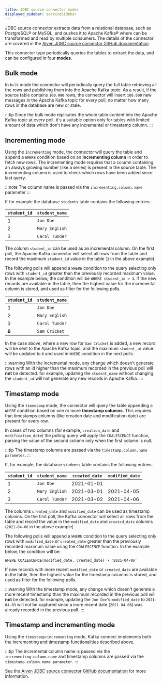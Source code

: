 ```yaml
---
title: JDBC source connector modes
displayed_sidebar: serviceSidebar
---
```


JDBC source connector extracts data from a relational database, such as PostgreSQL® or MySQL, and pushes it to Apache Kafka® where can be transformed and read by multiple consumers.
The details of the connector are covered in the [Aiven JDBC source connector GitHub documentation](https://github.com/aiven/jdbc-connector-for-apache-kafka/blob/master/docs/source-connector.md).

This connector type periodically queries the tables to extract the
data, and can be configured in four **modes**.

## Bulk mode

In `bulk` mode the connector will periodically query the full table
retrieving all the rows and publishing them into the Apache Kafka topic.
As a result, if the source table contains `100.000` rows, the connector will
insert `100.000` new messages in the Apache Kafka topic for every poll,
no matter how many rows in the database are new or stale.

:::tip
Since the bulk mode replicates the whole table content into the Apache
Kafka topic at every poll, it's a suitable option only for tables with
limited amount of data which don't have any incremental or timestamp
column.
:::

## Incrementing mode

Using the `incrementing` mode, the connector will query the table and
append a `WHERE` condition based on an **incrementing column** in order
to fetch new rows. The incrementing mode requires that a column
containing an always growing number (like a series) is present in the
source table. The incrementing column is used to check which rows have
been added since last query.

:::note
The column name is passed via the `incrementing.column.name` parameter
:::

If for example the database `students` table contains the following
entries:

| `student_id` | `student_name` |
| ------------ | -------------- |
| 1            | `Jon Doe`      |
| 2            | `Mary English` |
| 3            | `Carol Tunder` |

The column `student_id` can be used as an incremental column. On the
first poll, the Apache Kafka connector will select all rows from the
table and record the maximum `student_id` value in the table (`3` in the
above example).

The following polls will append a `WHERE` condition to the query
selecting only rows with `student_id` greater than the previously
recorded maximum value. In the example below, the condition will be
`WHERE student_id > 3`. If the new records are available in the table,
then the highest value for the incremental column is stored, and used as
filter for the following polls.

| `student_id` | `student_name` |
| ------------ | -------------- |
| 1            | `Jon Doe`      |
| 2            | `Mary English` |
| 3            | `Carol Tunder` |
| **6**        | `Sam Cricket`  |

In the case above, where a new row for `Sam Cricket` is added, a new
record will be sent to the Apache Kafka topic, and the maximum
`student_id` value will be updated to `6` and used in `WHERE` condition
in the next polls.

:::warning
With the incremental mode, any change which doesn't generate rows with
an id higher than the maximum recorded in the previous poll will **not**
be detected. for example, updating the `student_name` without changing the
`student_id` will not generate any new records in Apache Kafka.
:::

## Timestamp mode

Using the `timestamp` mode, the connector will query the table appending
a `WHERE` condition based on one or more **timestamp columns**. This
requires that timestamps columns (like creation date and modification
date) are present for every row.

In cases of two columns (for example, `creation_date` and `modification_date`)
the polling query will apply the `COALESCENCE` function, parsing the
value of the second column only when the first column is null.

:::tip
The timestamp columns are passed via the
`timestamp.column.name parameter`.
:::

If, for example, the database `students` table contains the following
entries:

| `student_id` | `student_name` | `created_date` | `modified_date` |
| ------------ | -------------- | -------------- | --------------- |
| 1            | `Jon Doe`      | 2021-01-01     |                 |
| 2            | `Mary English` | 2021-03-01     | 2021-04-05      |
| 3            | `Carol Tunder` | 2021-03-02     | 2021-04-06      |

The columns `created_date` and `modified_date` can be used as timestamp
columns. On the first poll, the Kafka connector will select all rows
from the table and record the value in the `modified_date` and
`created_date` columns (`2021-04-06` in the above example).

The following polls will append a `WHERE` condition to the query
selecting only rows with `modified_date` or `created_date` greater than
the previously recorded maximum value using the `COALESCENCE` function.
In the example below, the condition will be:

```
WHERE COALESCENCE(modified_date, created_date) > '2021-04-06'
```

If new records with more recent `modified_date` or `created_date` are
available in the table, then the highest value for the timestamp columns
is stored, and used as filter for the following polls.

:::warning
With the timestamp mode, any change which doesn't generate a more
recent timestamp than the maximum recorded in the previous poll will
**not** be detected. for example, updating the `Jon Doe`'s `modified_date` to
`2021-04-03` will not be captured since a more recent date
(`2021-04-06`) was already recorded in the previous poll.
:::

## Timestamp and incrementing mode

Using the `timestamp+incrementing` mode, Kafka connect implements both
the incrementing and timestamp functionalities described above.

:::tip
The incremental column name is passed via the `incrementing.column.name`
and timestamp columns are passed via the `timestamp.column.name parameter`.
:::

See the [Aiven JDBC source connector GitHub
documentation](https://github.com/aiven/jdbc-connector-for-apache-kafka/blob/master/docs/source-connector.md)
for more information.
